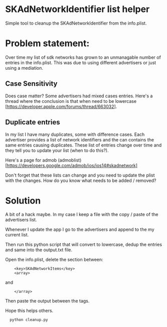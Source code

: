 # SKAdNetworkIdentifier list helper

Simple tool to cleanup the SKAdNetworkIdentifier from the info.plist.

# Problem statement:

Over time my list of sdk networks has grown to an unmanagable number of entries in the info.plist. This was due to using different advertisers or just using a mediation.

## Case Sensitivity

Does case matter? Some advertisers had mixed cases entries. Here's a thread where the conclusion is that when need to be lowercase [https://developer.apple.com/forums/thread/663032].

## Duplicate entries

In my list I have many duplicates, some with difference cases. Each advertiser provides a list of network identifiers and the can contains the same entries causing duplicates. These list of entries change over time and they tell you to update your list (when to do this?).

Here's a page for admob (admoblist)[https://developers.google.com/admob/ios/ios14#skadnetwork]

Don't forget that these lists can change and you need to update the plist with the changes. How do you know what needs to be added / removed?

# Solution

A bit of a hack maybe. In my case I keep a file with the copy / paste of the advertisers list.

Whenever I update the app I go to the advertisers and append to the my current list.

Then run this python script that will convert to lowercase, dedup the entries and same into the output.txt file.

Open the info.plist, delete the section between:

```
	<key>SKAdNetworkItems</key>
	<array>
```

and

```
	</array>
```

Then paste the output between the tags.

Hope this helps others.

```
  python cleanup.py
```
